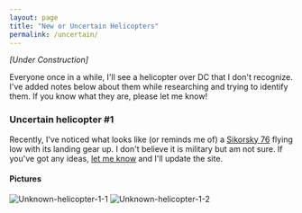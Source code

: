 ```yaml
---
layout: page
title: "New or Uncertain Helicopters"
permalink: /uncertain/
---
```


_[Under Construction]_

Everyone once in a while, I'll see a helicopter over DC that I don't recognize.  I've added notes below about them while researching and trying to identify them.  If you know what they are, please let me know!  


### Uncertain helicopter #1 

Recently, I've noticed what looks like (or reminds me of) a [Sikorsky 76](https://en.wikipedia.org/wiki/Sikorsky_S-76) flying low with its landing gear up.  I don't believe it is military but am not sure.  If you've got any ideas, [let me know](https://github.com/gbinal/dc-helicopters/issues/2) and I'll update the site.  

#### Pictures 

![Unknown-helicopter-1-1](www.helicoptersofdc.com/pictures/unknown-helicopter-1-1.jpg)
![Unknown-helicopter-1-2](www.helicoptersofdc.com/pictures/unknown-helicopter-1-2.jpg)



